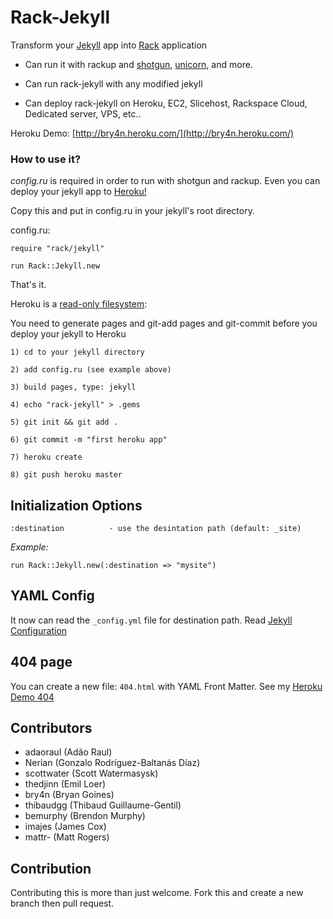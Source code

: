 Rack-Jekyll
===========

Transform your [Jekyll](http://github.com/mojombo/jekyll) app into [Rack](http://github.com/rack/rack) application

- Can run it with rackup and [shotgun](http://github.com/rtomakyo/shotgun), [unicorn](http://github.com/defunkt/unicorn), and more.

- Can run rack-jekyll with any modified jekyll

- Can deploy rack-jekyll on Heroku, EC2, Slicehost, Rackspace Cloud, Dedicated server, VPS, etc..


Heroku Demo: [http://bry4n.heroku.com/](http://bry4n.heroku.com/)

### How to use it?

*config.ru* is required in order to run with shotgun and rackup. Even you can deploy your jekyll app to [Heroku!](http://www.heroku.com/)

Copy this and put in config.ru in your jekyll's root directory.


config.ru:

    require "rack/jekyll"

    run Rack::Jekyll.new


That's it.


Heroku is a [read-only filesystem](http://docs.heroku.com/constraints#read-only-filesystem):

You need to generate pages and git-add pages and git-commit before you deploy your jekyll to Heroku

    1) cd to your jekyll directory

    2) add config.ru (see example above)
    
    3) build pages, type: jekyll
    
    4) echo "rack-jekyll" > .gems
    
    5) git init && git add .
    
    6) git commit -m "first heroku app"
    
    7) heroku create
    
    8) git push heroku master


## Initialization Options

    :destination          - use the desintation path (default: _site)


*Example:*

    run Rack::Jekyll.new(:destination => "mysite")


## YAML Config

It now can read the `_config.yml` file for destination path. Read [Jekyll Configuration](http://wiki.github.com/mojombo/jekyll/configuration)


## 404 page

You can create a new file: `404.html` with YAML Front Matter. See my [Heroku Demo 404](http://bry4n.heroku.com/show/me/404/)

## Contributors
* adaoraul (Adão Raul)
* Nerian (Gonzalo Rodríguez-Baltanás Díaz)
* scottwater (Scott Watermasysk)
* thedjinn (Emil Loer)
* bry4n (Bryan Goines)
* thibaudgg (Thibaud Guillaume-Gentil)
* bemurphy (Brendon Murphy)
* imajes (James Cox)
* mattr- (Matt Rogers)

## Contribution

Contributing this is more than just welcome. Fork this and create a new branch then pull request.